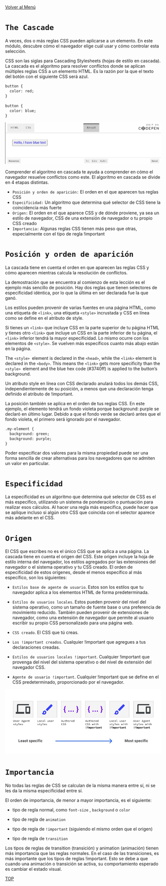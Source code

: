 [Volver al Menú](../root.md)

# `The Cascade`

A veces, dos o más reglas CSS pueden aplicarse a un elemento.
En este módulo, descubre cómo el navegador elige cuál usar y cómo controlar esta selección.

CSS son las siglas para Cascading Stylesheets (hojas de estilo en cascada). La cascada es el algoritmo para resolver conflictos donde se aplican múltiples reglas CSS a un elemento HTML. Es la razón por la que el texto del botón con el siguiente CSS será azul.

```
button {
  color: red;
}

button {
  color: blue;
}
```

<img src="cascade.jpg" />

Comprender el algoritmo en cascada te ayuda a comprender en cómo el navegador resuelve conflictos como este. El algoritmo en cascada se divide en 4 etapas distintas.

- `Posición y orden de aparición:` El orden en el que aparecen tus reglas CSS
- `Especificidad:` Un algoritmo que determina qué selector de CSS tiene la coincidencia más fuerte
- `Origen:` El orden en el que aparece CSS y de dónde proviene, ya sea un estilo de navegador, CSS de una extensión de navegador o tu propio CSS creado
- `Importancia:` Algunas reglas CSS tienen más peso que otras, especialmente con el tipo de regla !important

# `Posición y orden de aparición`

La cascada tiene en cuenta el orden en que aparecen las reglas CSS y cómo aparecen mientras calcula la resolución de conflictos.

La demostración que se encuentra al comienzo de esta lección es el ejemplo más sencillo de posición. Hay dos reglas que tienen selectores de especificidad idéntica, por lo que la última en ser declarada fue la que ganó.

Los estilos pueden provenir de varias fuentes en una página HTML, como una etiqueta de `<link>`, una etiqueta `<style>` incrustada y CSS en línea como se define en el atributo de style.

Si tienes un `<link>` que incluye CSS en la parte superior de tu página HTML y tienes otro `<link>` que incluye un CSS en la parte inferior de tu página, el `<link>` inferior tendrá la mayor especificidad. Lo mismo ocurre con los elementos de `<style>`. Se vuelven más específicos cuanto más abajo están en la página.

The `<style> `element is declared in the `<head>`, while the `<link>` element is declared in the `<body>`. This means the `<link>` gets more specificity than the `<style> `element and the blue hex code (#3740ff) is applied to the button’s background.

Un atributo style en línea con CSS declarado anulará todos los demás CSS, independientemente de su posición, a menos que una declaración tenga definido el atributo de !important.

La posición también se aplica en el orden de tus reglas CSS. En este ejemplo, el elemento tendrá un fondo violeta porque background: purple se declaró en último lugar. Debido a que el fondo verde se declaró antes que el fondo violeta, el primero será ignorado por el navegador.

```
.my-element {
  background: green;
  background: purple;
}
```

Poder especificar dos valores para la misma propiedad puede ser una forma sencilla de crear alternativas para los navegadores que no admiten un valor en particular.

# `Especificidad`

La especificidad es un algoritmo que determina qué selector de CSS es el más específico, utilizando un sistema de ponderación o puntuación para realizar esos cálculos. Al hacer una regla más específica, puede hacer que se aplique incluso si algún otro CSS que coincida con el selector aparece más adelante en el CSS.

# `Origen`

El CSS que escribes no es el único CSS que se aplica a una página. La cascada tiene en cuenta el origen del CSS. Este origen incluye la hoja de estilo interna del navegador, los estilos agregados por las extensiones del navegador o el sistema operativo y tu CSS creado. El orden de especificidad de estos orígenes, desde el menos específico al más específico, son los siguientes:

- `Estilos base de agente de usuario`. Estos son los estilos que tu navegador aplica a los elementos HTML de forma predeterminada.

- `Estilos de usuarios locales`. Estos pueden provenir del nivel del sistema operativo, como un tamaño de fuente base o una preferencia de movimiento reducido. También pueden provenir de extensiones de navegador, como una extensión de navegador que permite al usuario escribir su propio CSS personalizado para una página web.

- `CSS creado`. El CSS que tú creas.

- `Los !important creados`. Cualquier !important que agregues a tus declaraciones creadas.

- `Estilos de usuarios locales !important`. Cualquier !important que provenga del nivel del sistema operativo o del nivel de extensión del navegador CSS.

- `Agente de usuario !important`. Cualquier !important que se define en el CSS predeterminado, proporcionado por el navegador.

<img src="origen.jpg" />

# `Importancia`

No todas las reglas de CSS se calculan de la misma manera entre sí, ni se les da la misma especificidad entre sí.

El orden de importancia, de menor a mayor importancia, es el siguiente:

- tipo de regla normal, como `font-size` , `background` o `color`

- tipo de regla de `animation`

- tipo de regla de `!important` (siguiendo el mismo orden que el origen)

- tipo de regla de `transition`

Los tipos de reglas de transition (transición) y animation (animación) tienen más importancia que las reglas normales. En el caso de las transiciones, es más importante que los tipos de reglas !important. Esto se debe a que cuando una animación o transición se activa, su comportamiento esperado es cambiar el estado visual.

[TOP](#the-cascade)
